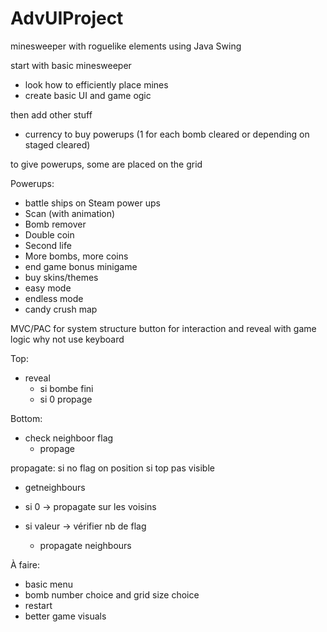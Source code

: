 # AdvUIProject

minesweeper with roguelike elements using Java Swing

start with basic minesweeper

- look how to efficiently place mines
- create basic UI and game ogic

then add other stuff

- currency to buy powerups (1 for each bomb cleared or depending on staged cleared)

to give powerups, some are placed on the grid

Powerups:
- battle ships on Steam power ups 
- Scan (with animation)
- Bomb remover
- Double coin
- Second life
- More bombs, more coins
- end game bonus minigame
- buy skins/themes
- easy mode
- endless mode
- candy crush map

MVC/PAC for system structure button for interaction and reveal with game logic why not use keyboard



Top:
- reveal
    - si bombe fini
    - si 0 propage

Bottom:
- check neighboor flag
    - propage 


propagate:
si no flag on position
si top pas visible
 - getneighbours
 - si 0 -> propagate sur les voisins


 - si valeur -> vérifier nb de flag
    - propagate neighbours


À faire:
- basic menu
- bomb number choice and grid size choice
- restart
- better game visuals
